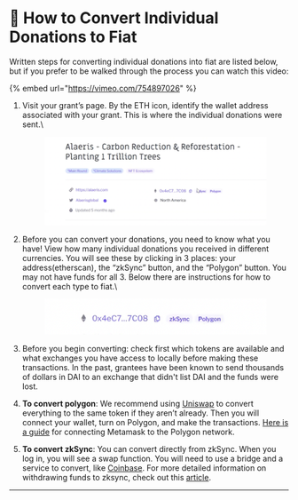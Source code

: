 # 🏧 How to Convert Individual Donations to Fiat

Written steps for converting individual donations into fiat are listed below, but if you prefer to be walked through the process you can watch this video:&#x20;

{% embed url="https://vimeo.com/754897026" %}

1.  Visit your grant’s page. By the ETH icon, identify the wallet address associated with your grant. This is where the individual donations were sent.\


    <figure><img src="../../.gitbook/assets/step1.png" alt=""><figcaption></figcaption></figure>
2.  Before you can convert your donations, you need to know what you have! View how many individual donations you received in different currencies. You will see these by clicking in 3 places: your address(etherscan), the “zkSync” button, and the “Polygon” button. You may not have funds for all 3. Below there are instructions for how to convert each type to fiat.\


    <figure><img src="../../.gitbook/assets/step2.png" alt=""><figcaption></figcaption></figure>
3. Before you begin converting: check first which tokens are available and what exchanges you have access to locally before making these transactions. In the past, grantees have been known to send thousands of dollars in DAI to an exchange that didn't list DAI and the funds were lost.
4. **To convert polygon**: We recommend using [Uniswap](https://uniswap.org) to convert everything to the same token if they aren’t already. Then you will connect your wallet, turn on Polygon, and make the transactions. [Here is a guide](https://www.coindesk.com/learn/how-to-connect-metamask-to-the-polygon-network/) for connecting Metamask to the Polygon network.
5. **To convert zkSync**: You can convert directly from zkSync. When you log in, you will see a swap function. You will need to use a bridge and a service to convert, like [Coinbase](https://www.coinbase.com/home). For more detailed information on withdrawing funds to zksync, check out this [article](https://support.gitcoin.co/gitcoin-grants/grantee-questions/how-can-i-withdraw-my-funds-from-zksync).

***
